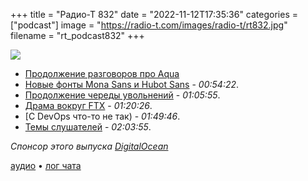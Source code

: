 +++
title = "Радио-Т 832"
date = "2022-11-12T17:35:36"
categories = ["podcast"]
image = "https://radio-t.com/images/radio-t/rt832.jpg"
filename = "rt_podcast832"
+++

![](https://radio-t.com/images/radio-t/rt832.jpg)

- [Продолжение разговоров про Аqua](https://www.jetbrains.com/aqua/)
- [Новые фонты Mona Sans и Hubot Sans](https://github.com/mona-sans) - *00:54:22*.
- [Продолжение череды увольнений](https://about.fb.com/news/2022/11/mark-zuckerberg-layoff-message-to-employees/) - *01:05:55*.
- [Драма вокруг FTX](https://www.reuters.com/technology/ftx-says-will-file-us-bankruptcy-latest-blow-crypto-2022-11-11/) - *01:20:26*.
- [С DevOps что-то не так) - *01:49:46*.
- [Темы слушателей](https://radio-t.com/p/2022/11/08/prep-832/) - *02:03:55*.

*Спонсор этого выпуска [DigitalOcean](https://do.co/radiot)*


[аудио](https://cdn.radio-t.com/rt_podcast832.mp3) • [лог чата](https://chat.radio-t.com/logs/radio-t-832.html)
<audio src="https://cdn.radio-t.com/rt_podcast832.mp3" preload="none"></audio>
